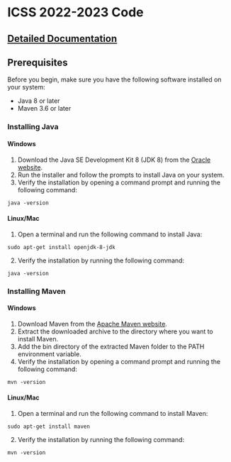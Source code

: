 # ICSS 2022-2023 Code

## [Detailed Documentation](https://docs.google.com/document/d/1g-DlUaNsXySt4_ML0YDGMqtFW_TqB_vFkK_lOTesyTM/edit?usp=sharing)

## Prerequisites

Before you begin, make sure you have the following software installed on your system:

- Java 8 or later
- Maven 3.6 or later

### Installing Java

#### Windows
1. Download the Java SE Development Kit 8 (JDK 8) from the [Oracle website](https://www.oracle.com/java/technologies/javase-downloads.html).
2. Run the installer and follow the prompts to install Java on your system.
3. Verify the installation by opening a command prompt and running the following command:

```
java -version
```
#### Linux/Mac
1. Open a terminal and run the following command to install Java:

```
sudo apt-get install openjdk-8-jdk
```

2. Verify the installation by running the following command:

```
java -version
```

### Installing Maven

#### Windows
1. Download Maven from the [Apache Maven website](https://maven.apache.org/download.cgi).
2. Extract the downloaded archive to the directory where you want to install Maven.
3. Add the bin directory of the extracted Maven folder to the PATH environment variable.
4. Verify the installation by opening a command prompt and running the following command:

```
mvn -version
```

#### Linux/Mac
1. Open a terminal and run the following command to install Maven:

```
sudo apt-get install maven
```

2. Verify the installation by running the following command:

```
mvn -version
```

